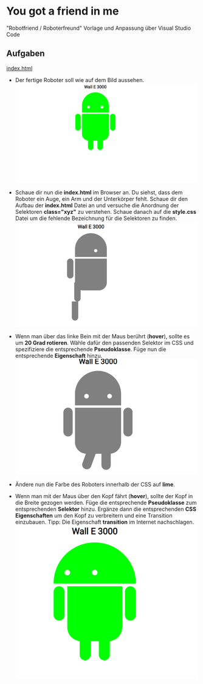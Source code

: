 # You got a friend in me
"Robotfriend / Roboterfreund" Vorlage und Anpassung über Visual Studio Code

## Aufgaben
[index.html](./index.html)

* Der fertige Roboter soll wie auf dem Bild aussehen.   
![Platzhalter](./doc/robot.PNG)

* Schaue dir nun die **index.html** im Browser an. Du siehst, dass dem Roboter ein Auge, ein Arm und der Unterkörper fehlt. Schaue dir den Aufbau der **index.html** Datei an und versuche die Anordnung der Selektoren **class="xyz"** zu verstehen. Schaue danach auf die **style.css** Datei um die fehlende Bezeichnung für die Selektoren zu finden.   
![Platzhalter](./doc/robot1.PNG)

* Wenn man über das linke Bein mit der Maus berührt (**hover**), sollte es um **20 Grad rotieren**. Wähle dafür den passenden Selektor im CSS und spezifiziere die entsprechende **Pseudoklasse**. Füge nun die entsprechende **Eigenschaft** hinzu.
![Platzhalter](./doc/robot2.PNG)

* Ändere nun die Farbe des Roboters innerhalb der CSS auf **lime**.

* Wenn man mit der Maus über den Kopf fährt (**hover**), sollte der Kopf in die Breite gezogen werden. Füge die entsprechende **Pseudoklasse** zum entsprechenden **Selektor** hinzu. Ergänze dann die entsprechenden **CSS Eigenschaften** um den Kopf zu verbreitern und eine Transition einzubauen. Tipp: Die Eigenschaft **transition** im Internet nachschlagen.   
![Platzhalter](./doc/robot3.PNG)